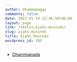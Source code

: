 ```yaml
---
author: dhammamagga
comments: false
date: 2013-01-19 22:46:50+00:00
layout: page
link: /textos/ajahn-munindo/
slug: ajahn-munindo
title: Ajahn Munindo
wordpress_id: 103
---
```



	
  * [Dhammapada](/textos/ajahn-munindo/dhammapada/)


